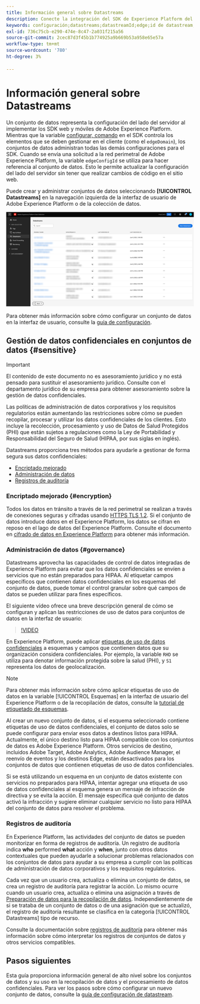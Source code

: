 ```yaml
---
title: Información general sobre Datastreams
description: Conecte la integración del SDK de Experience Platform del lado del cliente con productos de Adobe y destinos de terceros.
keywords: configuración;datastreams;datastreamId;edge;id de datastream;Configuración de entorno;edgeConfigId;identidad;sincronización de id habilitada;ID de contenedor de sincronización de ID;Sandbox;entrada de flujo;conjunto de datos de evento;target;código de cliente;token de propiedad;ID de entorno de Target;destinos de cookies;destinos de url;id de grupo de informes de bloqueo de configuración de Analytics;preparación de datos para recopilación de datos;Mp;prep de datos apper;XDM Mapper;Mapper on Edge;
exl-id: 736c75cb-e290-474e-8c47-2a031f215a56
source-git-commit: 2cec87d3f45b1b774925a9b669b53a958e65e57a
workflow-type: tm+mt
source-wordcount: '780'
ht-degree: 3%

---
```


# Información general sobre Datastreams

Un conjunto de datos representa la configuración del lado del servidor al implementar los SDK web y móviles de Adobe Experience Platform. Mientras que la variable [configurar, comando](../fundamentals/configuring-the-sdk.md) en el SDK controla los elementos que se deben gestionar en el cliente (como el `edgeDomain`), los conjuntos de datos administran todas las demás configuraciones para el SDK. Cuando se envía una solicitud a la red perimetral de Adobe Experience Platform, la variable `edgeConfigId` se utiliza para hacer referencia al conjunto de datos. Esto le permite actualizar la configuración del lado del servidor sin tener que realizar cambios de código en el sitio web.

Puede crear y administrar conjuntos de datos seleccionando **[!UICONTROL Datastreams]** en la navegación izquierda de la interfaz de usuario de Adobe Experience Platform o de la colección de datos.

![Ficha Datastreams en la interfaz de usuario](../assets/datastreams/overview/datastreams-tab.png)

Para obtener más información sobre cómo configurar un conjunto de datos en la interfaz de usuario, consulte la [guía de configuración](./configure.md).

## Gestión de datos confidenciales en conjuntos de datos {#sensitive}

>[!IMPORTANT]
>
>El contenido de este documento no es asesoramiento jurídico y no está pensado para sustituir el asesoramiento jurídico. Consulte con el departamento jurídico de su empresa para obtener asesoramiento sobre la gestión de datos confidenciales.

Las políticas de administración de datos corporativos y los requisitos regulatorios están aumentando las restricciones sobre cómo se pueden recopilar, procesar y utilizar los datos confidenciales de los clientes. Esto incluye la recolección, procesamiento y uso de Datos de Salud Protegidos (PHI) que están sujetos a regulaciones como la Ley de Portabilidad y Responsabilidad del Seguro de Salud (HIPAA, por sus siglas en inglés).

Datastreams proporciona tres métodos para ayudarle a gestionar de forma segura sus datos confidenciales:

* [Encriptado mejorado](#encryption)
* [Administración de datos](#governance)
* [Registros de auditoría](#audit-logs)

### Encriptado mejorado {#encryption}

Todos los datos en tránsito a través de la red perimetral se realizan a través de conexiones seguras y cifradas usando [HTTPS TLS 1.2](https://datatracker.ietf.org/doc/html/rfc5246). Si el conjunto de datos introduce datos en el Experience Platform, los datos se cifran en reposo en el lago de datos del Experience Platform. Consulte el documento en [cifrado de datos en Experience Platform](../../landing/governance-privacy-security/encryption.md) para obtener más información.

### Administración de datos {#governance}

Datastreams aprovecha las capacidades de control de datos integradas de Experience Platform para evitar que los datos confidenciales se envíen a servicios que no están preparados para HIPAA. Al etiquetar campos específicos que contienen datos confidenciales en los esquemas del conjunto de datos, puede tomar el control granular sobre qué campos de datos se pueden utilizar para fines específicos.

El siguiente vídeo ofrece una breve descripción general de cómo se configuran y aplican las restricciones de uso de datos para conjuntos de datos en la interfaz de usuario:

>[!VIDEO](https://video.tv.adobe.com/v/3409588/?quality=12&learn=on&speedcontrol=on)

En Experience Platform, puede aplicar [etiquetas de uso de datos confidenciales](../../data-governance/labels/reference.md#sensitive) a esquemas y campos que contienen datos que su organización considera confidenciales. Por ejemplo, la variable `RHD` se utiliza para denotar información protegida sobre la salud (PHI), y `S1` representa los datos de geolocalización.

>[!NOTE]
>
>Para obtener más información sobre cómo aplicar etiquetas de uso de datos en la variable [!UICONTROL Esquemas] en la interfaz de usuario del Experience Platform o de la recopilación de datos, consulte la [tutorial de etiquetado de esquemas](../../xdm/tutorials/labels.md).

Al crear un nuevo conjunto de datos, si el esquema seleccionado contiene etiquetas de uso de datos confidenciales, el conjunto de datos solo se puede configurar para enviar esos datos a destinos listos para HIPAA. Actualmente, el único destino listo para HIPAA compatible con los conjuntos de datos es Adobe Experience Platform. Otros servicios de destino, incluidos Adobe Target, Adobe Analytics, Adobe Audience Manager, el reenvío de eventos y los destinos Edge, están desactivados para los conjuntos de datos que contienen etiquetas de uso de datos confidenciales.

Si se está utilizando un esquema en un conjunto de datos existente con servicios no preparados para HIPAA, intentar agregar una etiqueta de uso de datos confidenciales al esquema genera un mensaje de infracción de directiva y se evita la acción. El mensaje especifica qué conjunto de datos activó la infracción y sugiere eliminar cualquier servicio no listo para HIPAA del conjunto de datos para resolver el problema.

### Registros de auditoría

En Experience Platform, las actividades del conjunto de datos se pueden monitorizar en forma de registros de auditoría. Un registro de auditoría indica **who** performed **what** acción y **when**, junto con otros datos contextuales que pueden ayudarle a solucionar problemas relacionados con los conjuntos de datos para ayudar a su empresa a cumplir con las políticas de administración de datos corporativos y los requisitos regulatorios.

Cada vez que un usuario crea, actualiza o elimina un conjunto de datos, se crea un registro de auditoría para registrar la acción. Lo mismo ocurre cuando un usuario crea, actualiza o elimina una asignación a través de [Preparación de datos para la recopilación de datos](./data-prep.md). Independientemente de si se trataba de un conjunto de datos o de una asignación que se actualizó, el registro de auditoría resultante se clasifica en la categoría [!UICONTROL Datastreams] tipo de recurso.

Consulte la documentación sobre [registros de auditoría](../../landing/governance-privacy-security/audit-logs/overview.md) para obtener más información sobre cómo interpretar los registros de conjuntos de datos y otros servicios compatibles.

## Pasos siguientes

Esta guía proporciona información general de alto nivel sobre los conjuntos de datos y su uso en la recopilación de datos y el procesamiento de datos confidenciales. Para ver los pasos sobre cómo configurar un nuevo conjunto de datos, consulte la [guía de configuración de datastream](./configure.md).
